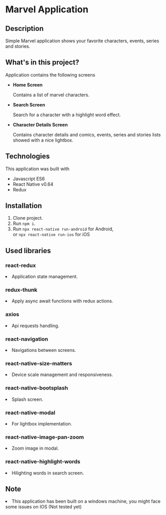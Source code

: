 # Marvel Application

<h2>Description</h2>
<p>Simple Marvel application shows your favorite characters, events, series and stories.</p>

<h2>What's in this project?</h2>
<p>Application contains the following screens</p>
<ul>
<li><b>Home Screen</b>
<p>Contains a list of marvel characters.</p>
</li>
<li><b>Search Screen</b>
<p>Search for a character with a highlight word effect.</p>
</li>
<li><b>Character Details Screen</b>
<p>Contains character details and comics, events, series and stories lists showed with a nice lightbox.</p>
</li>
</ul>

<h2>Technologies</h2>
<p>This application was built with</p>
<ul>
<li>Javascript ES6</li>
<li>React Native v0.64</li>
<li>Redux</li>
</ul>

<h2>Installation</h2>
<ol>
<li>Clone project.</li>
<li>Run <code>npm i</code>.</li>
<li>Run <code>npx react-native run-android</code> for Android,
<br/>or <code>npx react-native run-ios</code> for iOS
</li>
</ol>

<h2>Used libraries</h2>

<h3>react-redux</h3>
<li>Application state management.</li>

<h3>redux-thunk</h3>
<li>Apply async await functions with redux actions.</li>

<h3>axios</h3>
<li>Api requests handling.</li>

<h3>react-navigation</h3>
<li>Navigations between screens.</li>

<h3>react-native-size-matters</h3>
<li>Device scale management and responsiveness.</li>

<h3>react-native-bootsplash</h3>
<li>Splash screen.</li>

<h3>react-native-modal</h3>
<li>For lightbox implementation.</li>

<h3>react-native-image-pan-zoom</h3>
<li>Zoom image in modal.</li>

<h3>react-native-highlight-words</h3>
<li>Hilighting words in search screen.</li>

<h2>Note</h2>
<li>This application has been built on a windows machine, you might face some issues on IOS (Not tested yet)</li>
